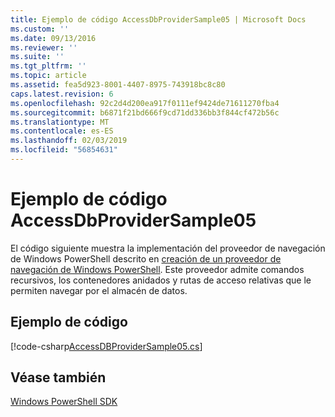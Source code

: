 ```yaml
---
title: Ejemplo de código AccessDbProviderSample05 | Microsoft Docs
ms.custom: ''
ms.date: 09/13/2016
ms.reviewer: ''
ms.suite: ''
ms.tgt_pltfrm: ''
ms.topic: article
ms.assetid: fea5d923-8001-4407-8975-743918bc8c80
caps.latest.revision: 6
ms.openlocfilehash: 92c2d4d200ea917f0111ef9424de71611270fba4
ms.sourcegitcommit: b6871f21bd666f9cd71dd336bb3f844cf472b56c
ms.translationtype: MT
ms.contentlocale: es-ES
ms.lasthandoff: 02/03/2019
ms.locfileid: "56854631"
---
```

# <a name="accessdbprovidersample05-code-sample"></a>Ejemplo de código AccessDbProviderSample05

El código siguiente muestra la implementación del proveedor de navegación de Windows PowerShell descrito en [creación de un proveedor de navegación de Windows PowerShell](./creating-a-windows-powershell-navigation-provider.md). Este proveedor admite comandos recursivos, los contenedores anidados y rutas de acceso relativas que le permiten navegar por el almacén de datos.

## <a name="code-sample"></a>Ejemplo de código

[!code-csharp[AccessDBProviderSample05.cs](../../powershell-sdk-samples/SDK-2.0/csharp/AccessDBProviderSample05/AccessDBProviderSample05.cs#L11-L1960 "AccessDBProviderSample05.cs")]

## <a name="see-also"></a>Véase también

[Windows PowerShell SDK](../windows-powershell-reference.md)